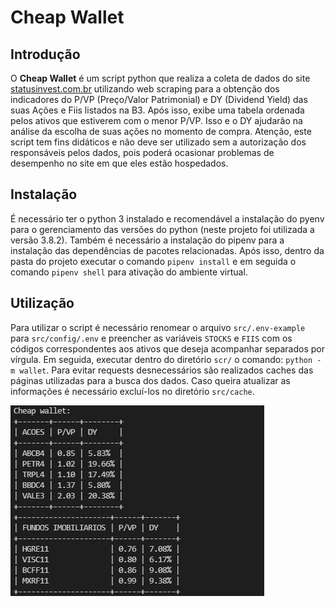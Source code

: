 # Cheap Wallet

## Introdução
O **Cheap Wallet** é um script python que realiza a coleta de dados do site [statusinvest.com.br](https://statusinvest.com.br/) utilizando web scraping para a obtenção dos indicadores do P/VP (Preço/Valor Patrimonial) e DY (Dividend Yield) das suas Ações e Fiis listados na B3. Após isso, exibe uma tabela ordenada pelos ativos que estiverem com o menor P/VP. Isso e o DY ajudarão na análise da  escolha de suas ações no momento de compra. Atenção, este script tem fins didáticos e não deve ser utilizado sem a autorização dos responsáveis pelos dados, pois poderá ocasionar problemas de desempenho no site em que eles estão hospedados.

## Instalação
É necessário ter o python 3 instalado e recomendável a instalação do pyenv para o gerenciamento das versões do python (neste projeto foi utilizada a versão 3.8.2). Também é necessário a instalação do pipenv para a instalação das dependências de pacotes relacionadas. Após isso, dentro da pasta do projeto executar o comando `pipenv install` e em seguida o comando `pipenv shell` para ativação do ambiente virtual.

## Utilização
Para utilizar o script é necessário renomear o arquivo `src/.env-example` para `src/config/.env` e preencher as variáveis `STOCKS` e `FIIS` com os códigos correspondentes aos ativos que deseja acompanhar separados por vírgula. Em seguida, executar dentro do diretório `scr/` o comando: `python -m wallet`. Para evitar requests desnecessários são realizados caches das páginas utilizadas para a busca dos dados. Caso queira atualizar as informações é necessário excluí-los no diretório `src/cache`.

![Saída do script do Cheap Wallet](./cheap_wallet.png)